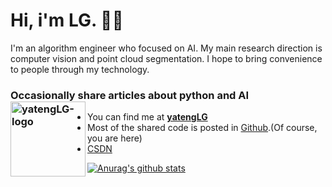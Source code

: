 <h1>Hi, i'm LG. 🧑‍💻</h1>

<p>
I'm an algorithm engineer who focused on AI. My main research direction is computer vision and point cloud segmentation. I hope to bring convenience to people through my technology. 
</p>


<h3> Occasionally share articles about python and AI<img align="left" width="120" height="120" alt='yatengLG-logo' src="http://39.96.58.60/wp-content/uploads//2020/12/LG-1.svg"></h3>


- You can find me at <strong>[yatengLG](http://www.yatenglg.cn)</strong>
-  Most of the shared code is posted in [Github](https://github.com/yatengLG).(Of course, you are here)
- [CSDN](https://blog.csdn.net/qq_36285997)

[![Anurag's github stats](https://github-readme-stats.vercel.app/api?username=yatengLG&show_icons=true&hide=contribs,prs&include_all_commits=True&bg_color=25,108dc7,ef8e38&title_color=9932CC&text_color=00FF00&icon_color=00FFFF)](https://github.com/anuraghazra/github-readme-stats)
